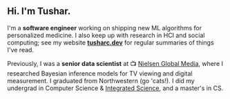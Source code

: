 ## Hi. I'm Tushar.
I'm a **software engineer** working on shipping new ML algorithms for personalized medicine. I also keep up with research in HCI and social computing; see my website **[tusharc.dev](https://tusharc.dev)** for regular summaries of things I've read. 

Previously, I was a **senior data scientist** at 📺 [Nielsen Global Media](https://nielsen.com), where I researched Bayesian inference models for TV viewing and digital measurement. I graduated from Northwestern (go 'cats!). I did my undergrad in Computer Science & [Integrated Science](https://isp.northwestern.edu/), and a master's in CS.
